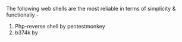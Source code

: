 The following web shells are the most reliable in terms of simplicity & functionaliy -

1. Php-reverse shell by pentestmonkey
2. b374k by 